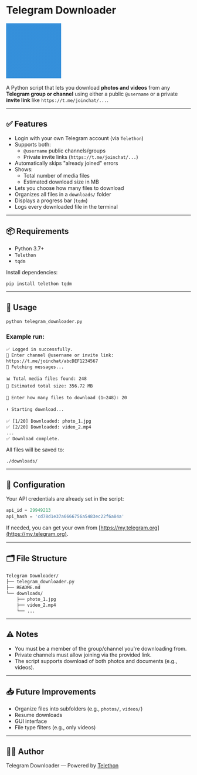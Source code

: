 # Telegram Downloader

![Telegram](./telegram.gif)


A Python script that lets you download **photos and videos** from any **Telegram group or channel** using either a public `@username` or a private **invite link** like `https://t.me/joinchat/...`.

---

## ✅ Features

- Login with your own Telegram account (via `Telethon`)
- Supports both:
  - `@username` public channels/groups
  - Private invite links (`https://t.me/joinchat/...`)
- Automatically skips "already joined" errors
- Shows:
  - Total number of media files
  - Estimated download size in MB
- Lets you choose how many files to download
- Organizes all files in a `downloads/` folder
- Displays a progress bar (`tqdm`)
- Logs every downloaded file in the terminal

---

## 📦 Requirements

- Python 3.7+
- `Telethon`
- `tqdm`

Install dependencies:

```bash
pip install telethon tqdm
```

---

## 🧠 Usage

```bash
python telegram_downloader.py
```

### Example run:

```
✅ Logged in successfully.
📌 Enter channel @username or invite link: https://t.me/joinchat/abcDEF1234567
📡 Fetching messages...

📊 Total media files found: 248
💾 Estimated total size: 356.72 MB

🔢 Enter how many files to download (1–248): 20

⬇️ Starting download...

✅ [1/20] Downloaded: photo_1.jpg
✅ [2/20] Downloaded: video_2.mp4
...
✅ Download complete.
```

All files will be saved to:

```
./downloads/
```

---

## 🔐 Configuration

Your API credentials are already set in the script:

```python
api_id = 29949213
api_hash = 'cd78d1e37a6666756a5483ec22f6a84a'
```

If needed, you can get your own from [https://my.telegram.org](https://my.telegram.org).

---

## 🗂 File Structure

```
Telegram Downloader/
├── telegram_downloader.py
├── README.md
└── downloads/
    ├── photo_1.jpg
    ├── video_2.mp4
    └── ...
```

---

## ⚠️ Notes

- You must be a member of the group/channel you're downloading from.
- Private channels must allow joining via the provided link.
- The script supports download of both photos and documents (e.g., videos).

---

## 📥 Future Improvements

- Organize files into subfolders (e.g., `photos/`, `videos/`)
- Resume downloads
- GUI interface
- File type filters (e.g., only videos)

---

## 🧑‍💻 Author

Telegram Downloader — Powered by [Telethon](https://github.com/LonamiWebs/Telethon)

